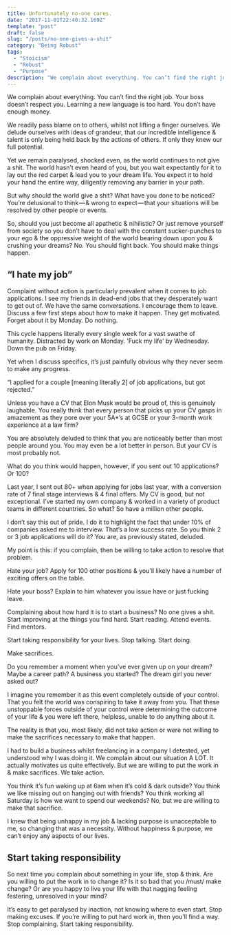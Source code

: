 ```yaml
---
title: Unfortunately no-one cares.
date: "2017-11-01T22:40:32.169Z"
template: "post"
draft: false
slug: "/posts/no-one-gives-a-shit"
category: "Being Robust"
tags:
  - "Stoicism"
  - "Robust"
  - "Purpose"
description: "We complain about everything. You can’t find the right job. Your boss doesn’t respect you. Learning a new language is too hard. You don’t have enough money."
---
```




We complain about everything. You can’t find the right job. Your boss doesn’t respect you. Learning a new language is too hard. You don’t have enough money.

We readily pass blame on to others, whilst not lifting a finger ourselves. We delude ourselves with ideas of grandeur, that our incredible intelligence & talent is only being held back by the actions of others. If only they knew our full potential.

Yet we remain paralysed, shocked even, as the world continues to not give a shit. The world hasn’t even heard of you, but you wait expectantly for it to lay out the red carpet & lead you to your dream life. You expect it to hold your hand the entire way, diligently removing any barrier in your path.

But why should the world give a shit? What have you done to be noticed? You’re delusional to think — & wrong to expect — that your situations will be resolved by other people or events.

So, should you just become all apathetic & nihilistic? Or just remove yourself from society so you don’t have to deal with the constant sucker-punches to your ego & the oppressive weight of the world bearing down upon you & crushing your dreams? No. You should fight back. You should make things happen.


## “I hate my job”

Complaint without action is particularly prevalent when it comes to job applications. I see my friends in dead-end jobs that they desperately want to get out of. We have the same conversations. I encourage them to leave. Discuss a few first steps about how to make it happen. They get motivated. Forget about it by Monday. Do nothing.

This cycle happens literally every single week for a vast swathe of humanity. Distracted by work on Monday. ’Fuck my life’ by Wednesday. Down the pub on Friday.

Yet when I discuss specifics, it’s just painfully obvious why they never seem to make any progress.

“I applied for a couple [meaning literally 2] of job applications, but got rejected.”

Unless you have a CV that Elon Musk would be proud of, this is genuinely laughable. You really think that every person that picks up your CV gasps in amazement as they pore over your 5A*’s at GCSE or your 3-month work experience at a law firm?

You are absolutely deluded to think that you are noticeably better than most people around you. You may even be a lot better in person. But your CV is most probably not.

What do you think would happen, however, if you sent out 10 applications? Or 100?

Last year, I sent out 80+ when applying for jobs last year, with a conversion rate of 7 final stage interviews & 4 final offers. My CV is good, but not exceptional. I’ve started my own company & worked in a variety of product teams in different countries. So what? So have a million other people.

I don’t say this out of pride. I do it to highlight the fact that under 10% of companies asked me to interview. That’s a low success rate. So you think 2 or 3 job applications will do it? You are, as previously stated, deluded.

My point is this: if you complain, then be willing to take action to resolve that problem.

Hate your job? Apply for 100 other positions & you’ll likely have a number of exciting offers on the table.

Hate your boss? Explain to him whatever you issue have or just fucking leave.

Complaining about how hard it is to start a business? No one gives a shit. Start improving at the things you find hard. Start reading. Attend events. Find mentors.

Start taking responsibility for your lives. Stop talking. Start doing.

Make sacrifices.

Do you remember a moment when you’ve ever given up on your dream? Maybe a career path? A business you started? The dream girl you never asked out?

I imagine you remember it as this event completely outside of your control. That you felt the world was conspiring to take it away from you. That these unstoppable forces outside of your control were determining the outcome of your life & you were left there, helpless, unable to do anything about it.

The reality is that you, most likely, did not take action or were not willing to make the sacrifices necessary to make that happen.

I had to build a business whilst freelancing in a company I detested, yet understood why I was doing it. We complain about our situation A LOT. It actually motivates us quite effectively. But we are willing to put the work in & make sacrifices. We take action.

You think it’s fun waking up at 6am when it’s cold & dark outside? You think we like missing out on hanging out with friends? You think working all Saturday is how we want to spend our weekends? No, but we are willing to make that sacrifice.

I knew that being unhappy in my job & lacking purpose is unacceptable to me, so changing that was a necessity. Without happiness & purpose, we can’t enjoy any aspects of our lives.


## Start taking responsibility

So next time you complain about something in your life, stop & think. Are you willing to put the work in to change it? Is it so bad that you /must/ make change? Or are you happy to live your life with that nagging feeling festering, unresolved in your mind?

It’s easy to get paralysed by inaction, not knowing where to even start. Stop making excuses. If you’re willing to put hard work in, then you’ll find a way. Stop complaining. Start taking responsibility.
